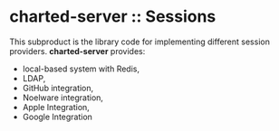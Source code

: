 # charted-server :: Sessions
This subproduct is the library code for implementing different session providers. **charted-server** provides:

- local-based system with Redis,
- LDAP,
- GitHub integration,
- Noelware integration,
- Apple Integration,
- Google Integration
